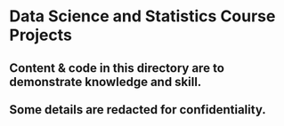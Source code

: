# Data Science and Statistics Course Projects
## Content & code in this directory are to demonstrate knowledge and skill. <br> <br> Some details are redacted for confidentiality. 
